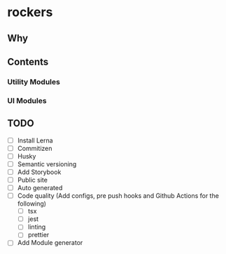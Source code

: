 # rockers

## Why

## Contents

### Utility Modules

### UI Modules

## TODO

- [ ] Install Lerna
- [ ] Commitizen
- [ ] Husky
- [ ] Semantic versioning
- [ ] Add Storybook
 - [ ] Public site
 - [ ] Auto generated
- [ ] Code quality (Add configs, pre push hooks and Github Actions for the following)
  - [ ] tsx 
  - [ ] jest
  - [ ] linting 
  - [ ] prettier 
- [ ] Add Module generator 
